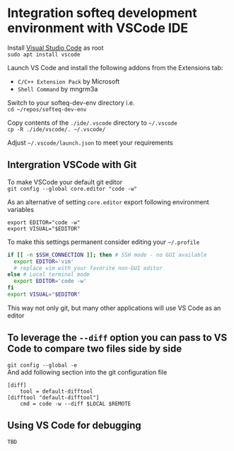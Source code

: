 # Integration softeq development environment with VSCode IDE

Install [Visual Studio Code](https://code.visualstudio.com/download) as root  
`sudo apt install vscode`

Launch VS Code and install the following addons from the Extensions tab:  
- `C/C++ Extension Pack` by Microsoft  
- `Shell Command` by mngrm3a

Switch to your softeq-dev-env directory i.e.  
`cd ~/repos/softeq-dev-env`

Copy contents of the `./ide/.vscode` directory to `~/.vscode`  
`cp -R ./ide/vscode/. ~/.vscode/`

Adjust `~/.vscode/launch.json` to meet your requirements

## Intergration VSCode with Git

To make VSCode your default git editor  
`git config --global core.editor "code -w"`

As an alternative of setting `core.editor` export following environment variables   
```
export EDITOR="code -w"
export VISUAL="$EDITOR"
```
To make this settings permanent consider editing your `~/.profile`  
```bash
if [[ -n $SSH_CONNECTION ]]; then # SSH mode - no GUI available
  export EDITOR='vim'
  # replace vim with your favorite non-GUI editor
else # Local terminal mode
  export EDITOR='code -w'
fi
export VISUAL="$EDITOR"
```
This way not only git, but many other applications will use VS Code as an editor

## To leverage the `--diff` option you can pass to VS Code to compare two files side by side  
`git config --global -e`  
And add following section into the git configuration file  
```
[diff]
    tool = default-difftool
[difftool "default-difftool"]
    cmd = code -w --diff $LOCAL $REMOTE
```

## Using VS Code for debugging
`TBD`
